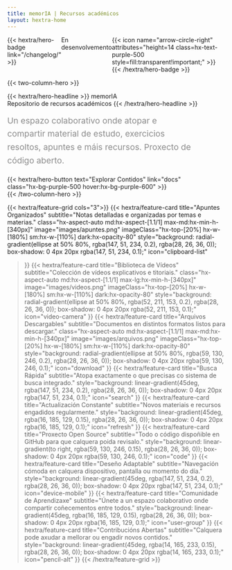 ```yaml
---
title: memorIA | Recursos académicos
layout: hextra-home
---
```


<style>
  .badge-container, .text-container, .title-container {
    text-align: left;
  }
  
  .badge-container {
    display: flex;
    justify-content: left;
  }
  
  .button-container {
    display: flex;
    justify-content: center;
    width: 400px;
    max-width: 100%;
  }
  
  .custom-subtitle {
    font-size: 1rem;
    line-height: 1.6;
    color: rgba(120, 120, 120, 0.85);
    margin-top: 1rem;
    max-width: 400px;
    text-align: left;
  }
  
  @media (min-width: 768px) {
    .custom-subtitle {
      font-size: 1.2rem;
      max-width: 430px;
    }
    
    .button-container {
      width: 430px;
    }
  }
</style>

<div class="badge-container">
{{< hextra/hero-badge link="/changelog/" >}}
  <div class="hx-w-2 hx-h-2 hx-rounded-full hx-bg-primary-400"></div>
  <span>En desenvolvemento</span>
  {{< icon name="arrow-circle-right" attributes="height=14 class=hx-text-purple-500 style=fill:transparent!important;" >}}
{{< /hextra/hero-badge >}}
</div>
<div class="hx-mt-1.5"></div>
<div class="hx-mt-1.5"></div>

{{< two-column-hero >}}
<div class="hx-mt-4 hx-mb-4 title-container">
{{< hextra/hero-headline >}}
  memorIA
  <div class="hx-h-4 sm:hx-h-5"></div>
  <span class="hx-text-xl sm:hx-text-2xl md:hx-text-3xl hx-font-semibold hx-opacity-90">Repositorio de recursos académicos</span>
{{< /hextra/hero-headline >}}
</div>

<div class="hx-mb-8 text-container">
  <p class="custom-subtitle">
    Un espazo colaborativo onde atopar e compartir
    material de estudo, exercicios resoltos, apuntes
    e máis recursos. Proxecto de código aberto.
  </p>
</div>

<div class="hx-mb-12 button-container">
{{< hextra/hero-button text="Explorar Contidos" link="docs" class="hx-bg-purple-500 hover:hx-bg-purple-600" >}}
</div>

<div class="md:hx-hidden hx-h-7"></div>
{{< /two-column-hero >}}


<div class="hx-mt-16"></div>
<div class="hx-mt-16"></div>

{{< hextra/feature-grid cols="3">}}
  {{< hextra/feature-card
    title="Apuntes Organizados"
    subtitle="Notas detalladas e organizadas por temas e materias."
    class="hx-aspect-auto md:hx-aspect-[1.1/1] max-md:hx-min-h-[340px]"
    image="images/apuntes.png"
    imageClass="hx-top-[20%] hx-w-[180%] sm:hx-w-[110%] dark:hx-opacity-80"
    style="background: radial-gradient(ellipse at 50% 80%, rgba(147, 51, 234, 0.2), rgba(28, 26, 36, 0)); box-shadow: 0 4px 20px rgba(147, 51, 234, 0.1);"
    icon="clipboard-list"
  >}}
  {{< hextra/feature-card
    title="Biblioteca de Vídeos"
    subtitle="Colección de vídeos explicativos e titoriais."
    class="hx-aspect-auto md:hx-aspect-[1.1/1] max-lg:hx-min-h-[340px]"
    image="images/videos.png"
    imageClass="hx-top-[20%] hx-w-[180%] sm:hx-w-[110%] dark:hx-opacity-80"
    style="background: radial-gradient(ellipse at 50% 80%, rgba(52, 211, 153, 0.2), rgba(28, 26, 36, 0)); box-shadow: 0 4px 20px rgba(52, 211, 153, 0.1);"
    icon="video-camera"
  >}}
  {{< hextra/feature-card
    title="Arquivos Descargables"
    subtitle="Documentos en distintos formatos listos para descargar."
    class="hx-aspect-auto md:hx-aspect-[1.1/1] max-md:hx-min-h-[340px]"
    image="images/arquivos.png"
    imageClass="hx-top-[20%] hx-w-[180%] sm:hx-w-[110%] dark:hx-opacity-80"
    style="background: radial-gradient(ellipse at 50% 80%, rgba(59, 130, 246, 0.2), rgba(28, 26, 36, 0)); box-shadow: 0 4px 20px rgba(59, 130, 246, 0.1);"
    icon="download"
  >}}
  {{< hextra/feature-card
    title="Busca Rápida"
    subtitle="Atopa exactamente o que precisas co sistema de busca integrado."
    style="background: linear-gradient(45deg, rgba(147, 51, 234, 0.2), rgba(28, 26, 36, 0)); box-shadow: 0 4px 20px rgba(147, 51, 234, 0.1);"
    icon="search"
  >}}
  {{< hextra/feature-card
    title="Actualización Constante"
    subtitle="Novos materiais e recursos engadidos regularmente."
    style="background: linear-gradient(45deg, rgba(16, 185, 129, 0.15), rgba(28, 26, 36, 0)); box-shadow: 0 4px 20px rgba(16, 185, 129, 0.1);"
    icon="refresh"
  >}}
  {{< hextra/feature-card
    title="Proxecto Open Source"
    subtitle="Todo o código dispoñible en GitHub para que calquera poida revisalo."
    style="background: linear-gradient(to right, rgba(59, 130, 246, 0.15), rgba(28, 26, 36, 0)); box-shadow: 0 4px 20px rgba(59, 130, 246, 0.1);"
    icon="code"
  >}}
  {{< hextra/feature-card
    title="Deseño Adaptable"
    subtitle="Navegación cómoda en calquera dispositivo, pantalla ou momento do día."
    style="background: linear-gradient(45deg, rgba(147, 51, 234, 0.2), rgba(28, 26, 36, 0)); box-shadow: 0 4px 20px rgba(147, 51, 234, 0.1);"
    icon="device-mobile"
  >}}
  {{< hextra/feature-card
    title="Comunidade de Aprendizaxe"
    subtitle="Únete a un espazo colaborativo onde compartir coñecementos entre todos."
    style="background: linear-gradient(45deg, rgba(16, 185, 129, 0.15), rgba(28, 26, 36, 0)); box-shadow: 0 4px 20px rgba(16, 185, 129, 0.1);"
    icon="user-group"
  >}}
  {{< hextra/feature-card
    title="Contribucións Abertas"
    subtitle="Calquera pode axudar a mellorar ou engadir novos contidos."
    style="background: linear-gradient(45deg, rgba(14, 165, 233, 0.15), rgba(28, 26, 36, 0)); box-shadow: 0 4px 20px rgba(14, 165, 233, 0.1);"
    icon="pencil-alt"
  >}}
{{< /hextra/feature-grid >}}